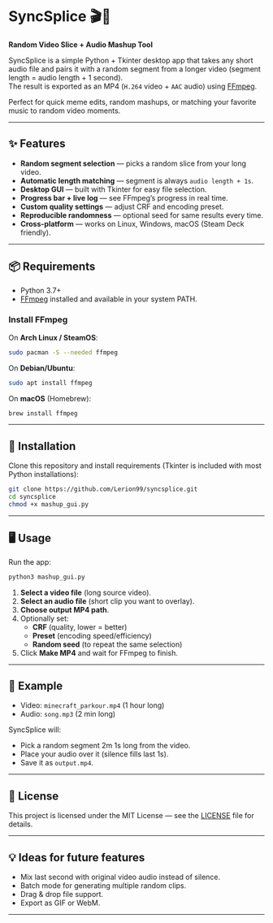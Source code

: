 # SyncSplice 🎬🎵
**Random Video Slice + Audio Mashup Tool**

SyncSplice is a simple Python + Tkinter desktop app that takes any short audio file and pairs it with a random segment from a longer video (segment length = audio length + 1 second).  
The result is exported as an MP4 (`H.264` video + `AAC` audio) using [FFmpeg](https://ffmpeg.org/).

Perfect for quick meme edits, random mashups, or matching your favorite music to random video moments.

---

## ✨ Features
- **Random segment selection** — picks a random slice from your long video.
- **Automatic length matching** — segment is always `audio length + 1s`.
- **Desktop GUI** — built with Tkinter for easy file selection.
- **Progress bar + live log** — see FFmpeg’s progress in real time.
- **Custom quality settings** — adjust CRF and encoding preset.
- **Reproducible randomness** — optional seed for same results every time.
- **Cross-platform** — works on Linux, Windows, macOS (Steam Deck friendly).

---

## 📦 Requirements
- Python 3.7+
- [FFmpeg](https://ffmpeg.org/) installed and available in your system PATH.

### Install FFmpeg
On **Arch Linux / SteamOS**:
```bash
sudo pacman -S --needed ffmpeg
```

On **Debian/Ubuntu**:
```bash
sudo apt install ffmpeg
```

On **macOS** (Homebrew):
```bash
brew install ffmpeg
```

---

## 🚀 Installation
Clone this repository and install requirements (Tkinter is included with most Python installations):

```bash
git clone https://github.com/Lerion99/syncsplice.git
cd syncsplice
chmod +x mashup_gui.py
```

---

## 🖥 Usage
Run the app:
```bash
python3 mashup_gui.py
```

1. **Select a video file** (long source video).
2. **Select an audio file** (short clip you want to overlay).
3. **Choose output MP4 path**.
4. Optionally set:
   - **CRF** (quality, lower = better)
   - **Preset** (encoding speed/efficiency)
   - **Random seed** (to repeat the same selection)
5. Click **Make MP4** and wait for FFmpeg to finish.

---

## 🎯 Example
- Video: `minecraft_parkour.mp4` (1 hour long)  
- Audio: `song.mp3` (2 min long)  

SyncSplice will:
- Pick a random segment 2m 1s long from the video.
- Place your audio over it (silence fills last 1s).
- Save it as `output.mp4`.

---

## 📜 License
This project is licensed under the MIT License — see the [LICENSE](LICENSE) file for details.

---

## 💡 Ideas for future features
- Mix last second with original video audio instead of silence.
- Batch mode for generating multiple random clips.
- Drag & drop file support.
- Export as GIF or WebM.

---
